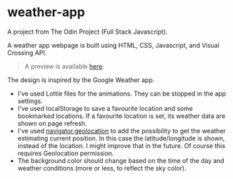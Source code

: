# weather-app

A project from The Odin Project (Full Stack Javascript).

A weather app webpage is built using HTML, CSS, Javascript, and Visual Crossing API.

> A preview is available [here](http://frarosset.github.io/weather-app).

The design is inspired by the Google Weather app.

- I've used Lottie files for the animations. They can be stopped in the app settings.
- I've used localStorage to save a favourite location and some bookmarked locations. If a favourite location is set, its weather data are shown on page refresh.
- I've used [navigator.geolocation](https://developer.mozilla.org/en-US/docs/Web/API/Geolocation) to add the possibility to get the weather estimating current position. In this case the latitude/longitude is shown, instead of the location. I might improve that in the future.  Of course this requires Geolocation permission.
- The background color should change based on the time of the day and weather conditions (more or less, to reflect the sky color).
